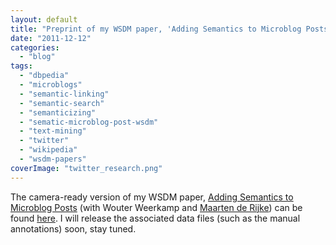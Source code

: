 ```yaml
---
layout: default
title: "Preprint of my WSDM paper, 'Adding Semantics to Microblog Posts' available now"
date: "2011-12-12"
categories:
  - "blog"
tags:
  - "dbpedia"
  - "microblogs"
  - "semantic-linking"
  - "semantic-search"
  - "semanticizing"
  - "sematic-microblog-post-wsdm"
  - "text-mining"
  - "twitter"
  - "wikipedia"
  - "wsdm-papers"
coverImage: "twitter_research.png"
---
```


The camera-ready version of my WSDM paper, [Adding Semantics to Microblog Posts](http://edgar.meij.pro/adding-semantics-microblogs/ "Adding Semantics to Microblog Posts") (with Wouter Weerkamp and [Maarten de Rijke](http://staff.science.uva.nl/~mdr/ "Maarten de Rijke's homepage")) can be found [here](http://bit.ly/q6Mo6m). I will release the associated data files (such as the manual annotations) soon, stay tuned.
